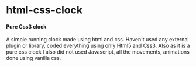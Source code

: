# html-css-clock
#### Pure Css3 clock

A simple running clock made using html and css.
Haven't used any external plugin or library, coded everything using only Html5 and Css3.
Also as it is a pure css clock I also did not used Javascript, all the movements, animations done using vanilla css.
